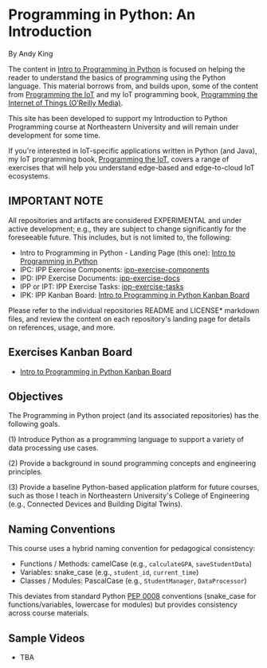 # Programming in Python: An Introduction

By Andy King

The content in [Intro to Programming in Python](https://github.com/programming-in-python) is focused on helping the reader to understand the basics of programming using the Python language. This material borrows from, and builds upon, some of the content from [Programming the IoT](https://github.com/programming-the-iot) and my IoT programming book, [Programming the Internet of Things (O’Reilly Media)](https://learning.oreilly.com/library/view/programming-the-internet/9781492081401/).

This site has been developed to support my Introduction to Python Programming course at Northeastern University and will remain under development for some time.

If you're interested in IoT-specific applications written in Python (and Java), my IoT programming book, [Programming the IoT](https://learning.oreilly.com/library/view/programming-the-internet/9781492081401/), covers a range of exercises that will help you understand edge-based and edge-to-cloud IoT ecosystems.

## IMPORTANT NOTE

All repositories and artifacts are considered EXPERIMENTAL and under active development; e.g., they are subject to change significantly for the foreseeable future. This includes, but is not limited to, the following:
- Intro to Programming in Python - Landing Page (this one): [Intro to Programming in Python](https://github.com/programming-in-python)
- IPC: IPP Exercise Components: [ipp-exercise-components](https://github.com/programming-in-python/ipp-exercise-components)
- IPD: IPP Exercise Documents: [ipp-exercise-docs](https://github.com/programming-in-python/ipp-exercise-docs)
- IPP or IPT: IPP Exercise Tasks: [ipp-exercise-tasks](https://github.com/programming-in-python/ipp-exercise-tasks)
- IPK: IPP Kanban Board: [Intro to Programming in Python Kanban Board](https://github.com/orgs/programming-in-python/projects/1)

Please refer to the individual repositories README and LICENSE* markdown files, and review the content on each repository's landing page for details on references, usage, and more.

## Exercises Kanban Board

- [Intro to Programming in Python Kanban Board](https://github.com/orgs/programming-in-python/projects/1)

## Objectives

The Programming in Python project (and its associated repositories) has the following goals.

(1) Introduce Python as a programming language to support a variety of data processing use cases.

(2) Provide a background in sound programming concepts and engineering principles.

(3) Provide a baseline Python-based application platform for future courses, such as those I teach in Northeastern University's College of Engineering (e.g., Connected Devices and Building Digital Twins).

## Naming Conventions

This course uses a hybrid naming convention for pedagogical consistency:

- Functions / Methods: camelCase (e.g., `calculateGPA`, `saveStudentData`)
- Variables: snake_case (e.g., `student_id`, `current_time`)
- Classes / Modules: PascalCase (e.g., `StudentManager`, `DataProcessor`)

This deviates from standard Python [PEP 0008](https://peps.python.org/pep-0008/) conventions (snake_case for functions/variables, lowercase for modules) but provides consistency across course materials.

## Sample Videos

- TBA

